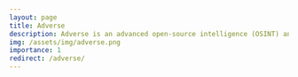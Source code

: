 ```yaml
---
layout: page
title: Adverse
description: Adverse is an advanced open-source intelligence (OSINT) and facial recognition system designed to aggregate, analyze, and verify publicly available digital information
img: /assets/img/adverse.png
importance: 1
redirect: /adverse/
---
```

